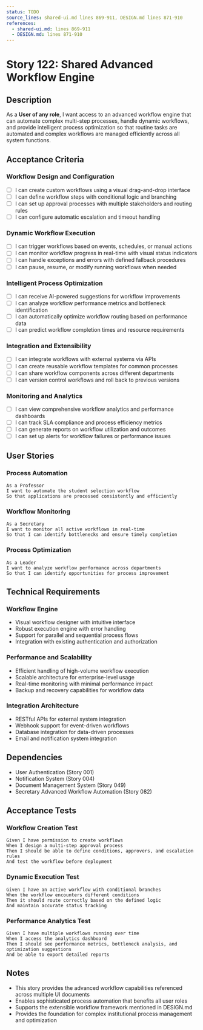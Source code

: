 ```yaml
---
status: TODO
source_lines: shared-ui.md lines 869-911, DESIGN.md lines 871-910
references:
  - shared-ui.md: lines 869-911
  - DESIGN.md: lines 871-910
---
```


# Story 122: Shared Advanced Workflow Engine

## Description
As a **User of any role**, I want access to an advanced workflow engine that can automate complex multi-step processes, handle dynamic workflows, and provide intelligent process optimization so that routine tasks are automated and complex workflows are managed efficiently across all system functions.

## Acceptance Criteria

### Workflow Design and Configuration
- [ ] I can create custom workflows using a visual drag-and-drop interface
- [ ] I can define workflow steps with conditional logic and branching
- [ ] I can set up approval processes with multiple stakeholders and routing rules
- [ ] I can configure automatic escalation and timeout handling

### Dynamic Workflow Execution
- [ ] I can trigger workflows based on events, schedules, or manual actions
- [ ] I can monitor workflow progress in real-time with visual status indicators
- [ ] I can handle exceptions and errors with defined fallback procedures
- [ ] I can pause, resume, or modify running workflows when needed

### Intelligent Process Optimization
- [ ] I can receive AI-powered suggestions for workflow improvements
- [ ] I can analyze workflow performance metrics and bottleneck identification
- [ ] I can automatically optimize workflow routing based on performance data
- [ ] I can predict workflow completion times and resource requirements

### Integration and Extensibility
- [ ] I can integrate workflows with external systems via APIs
- [ ] I can create reusable workflow templates for common processes
- [ ] I can share workflow components across different departments
- [ ] I can version control workflows and roll back to previous versions

### Monitoring and Analytics
- [ ] I can view comprehensive workflow analytics and performance dashboards
- [ ] I can track SLA compliance and process efficiency metrics
- [ ] I can generate reports on workflow utilization and outcomes
- [ ] I can set up alerts for workflow failures or performance issues

## User Stories

### Process Automation
```
As a Professor
I want to automate the student selection workflow
So that applications are processed consistently and efficiently
```

### Workflow Monitoring
```
As a Secretary
I want to monitor all active workflows in real-time
So that I can identify bottlenecks and ensure timely completion
```

### Process Optimization
```
As a Leader
I want to analyze workflow performance across departments
So that I can identify opportunities for process improvement
```

## Technical Requirements

### Workflow Engine
- Visual workflow designer with intuitive interface
- Robust execution engine with error handling
- Support for parallel and sequential process flows
- Integration with existing authentication and authorization

### Performance and Scalability
- Efficient handling of high-volume workflow execution
- Scalable architecture for enterprise-level usage
- Real-time monitoring with minimal performance impact
- Backup and recovery capabilities for workflow data

### Integration Architecture
- RESTful APIs for external system integration
- Webhook support for event-driven workflows
- Database integration for data-driven processes
- Email and notification system integration

## Dependencies
- User Authentication (Story 001)
- Notification System (Story 004)
- Document Management System (Story 049)
- Secretary Advanced Workflow Automation (Story 082)

## Acceptance Tests

### Workflow Creation Test
```
Given I have permission to create workflows
When I design a multi-step approval process
Then I should be able to define conditions, approvers, and escalation rules
And test the workflow before deployment
```

### Dynamic Execution Test
```
Given I have an active workflow with conditional branches
When the workflow encounters different conditions
Then it should route correctly based on the defined logic
And maintain accurate status tracking
```

### Performance Analytics Test
```
Given I have multiple workflows running over time
When I access the analytics dashboard
Then I should see performance metrics, bottleneck analysis, and optimization suggestions
And be able to export detailed reports
```

## Notes
- This story provides the advanced workflow capabilities referenced across multiple UI documents
- Enables sophisticated process automation that benefits all user roles
- Supports the extensible workflow framework mentioned in DESIGN.md
- Provides the foundation for complex institutional process management and optimization